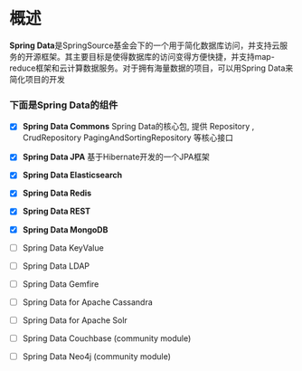 # 概述
 
 **Spring Data**是SpringSource基金会下的一个用于简化数据库访问，并支持云服务的开源框架。其主要目标是使得数据库的访问变得方便快捷，并支持map-reduce框架和云计算数据服务。对于拥有海量数据的项目，可以用Spring Data来简化项目的开发
 
### 下面是Spring Data的组件

- [x]  **Spring Data Commons** Spring Data的核心包, 提供 Repository , CrudRepository PagingAndSortingRepository 等核心接口

- [x]  **Spring Data JPA**  基于Hibernate开发的一个JPA框架

- [x]  **Spring Data Elasticsearch**  

- [x]  **Spring Data Redis**

- [x]  **Spring Data REST**

- [x]  **Spring Data MongoDB**

- [ ]  Spring Data KeyValue

- [ ]  Spring Data LDAP

- [ ]  Spring Data Gemfire

- [ ]  Spring Data for Apache Cassandra

- [ ]  Spring Data for Apache Solr

- [ ]  Spring Data Couchbase (community module)

- [ ]  Spring Data Neo4j (community module)
 